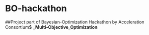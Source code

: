 # BO-hackathon
##Project part of Bayesian-Optimization Hackathon by Acceleration Consortium$
**_Multi-Objective_Optimization**
